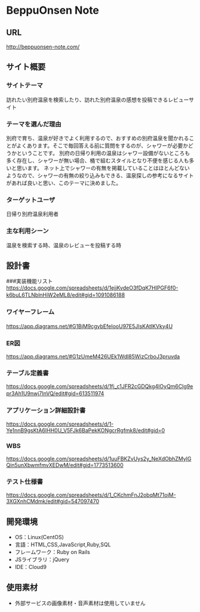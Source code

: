 # BeppuOnsen Note

## URL
 http://beppuonsen-note.com/

## サイト概要
### サイトテーマ
 訪れたい別府温泉を検索したり、訪れた別府温泉の感想を投稿できるレビューサイト

### テーマを選んだ理由
 別府で育ち、温泉が好きでよく利用するので、おすすめの別府温泉を聞かれることがよくあります。そこで毎回答える前に質問をするのが、シャワーが必要かどうかということです。
 別府の日帰り利用の温泉はシャワー設備がないところも多く存在し、シャワーが無い場合、桶で組むスタイルとなり不便を感じる人も多いと思います。
 ネット上でシャワーの有無を掲載していることはほとんどないようなので、シャワーの有無の絞り込みもできる、温泉探しの参考になるサイトがあれば良いと思い、このテーマに決めました。

### ターゲットユーザ
 日帰り別府温泉利用者

### 主な利用シーン
 温泉を検索する時、温泉のレビューを投稿する時

## 設計書
###実装機能リスト
 https://docs.google.com/spreadsheets/d/1ejjKvdeO3fDqK7HIPGF6f0-k6buL6TLNblnHiW2eML8/edit#gid=1091086188
　
### ワイヤーフレーム
 https://app.diagrams.net/#G1BjM9cgybEfeIooU97E5JIsKAtIKVky4U
　
### ER図
 https://app.diagrams.net/#G1zUmeM426UEk1Wdl85WizCrboJ3pruvda
 
### テーブル定義書
 https://docs.google.com/spreadsheets/d/1fj_c1JFR2cGDQkg4IOyQm6Clg9epr3Ah1U9nwj7InVQ/edit#gid=613511974
　
### アプリケーション詳細設計書
 https://docs.google.com/spreadsheets/d/1-Ye1nnB9gsKtA6IHH0U_V5FJk6BaPekKONgcrRgfmk8/edit#gid=0
 
### WBS
 https://docs.google.com/spreadsheets/d/1uuFBKZvUys2y_NeXdObhZMylGQin5unXbwmfmvXEDwM/edit#gid=1773513600
 
### テスト仕様書
 https://docs.google.com/spreadsheets/d/1_CKchmFnJ2obqMt71ojM-3XGXnhCMdmk/edit#gid=547097470

## 開発環境
- OS：Linux(CentOS)
- 言語：HTML,CSS,JavaScript,Ruby,SQL
- フレームワーク：Ruby on Rails
- JSライブラリ：jQuery
- IDE：Cloud9

## 使用素材
- 外部サービスの画像素材・音声素材は使用していません
